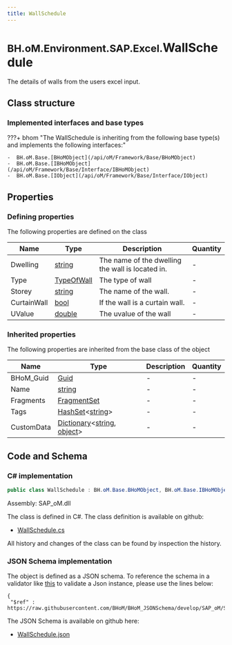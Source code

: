 ```yaml
---
title: WallSchedule
---
```


# <small>BH.oM.Environment.SAP.Excel.</small>**WallSchedule**

The details of walls from the users excel input.

## Class structure

### Implemented interfaces and base types

???+ bhom "The WallSchedule is inheriting from the following base type(s) and implements the following interfaces:"

    -  BH.oM.Base.[BHoMObject](/api/oM/Framework/Base/BHoMObject)
    -  BH.oM.Base.[IBHoMObject](/api/oM/Framework/Base/Interface/IBHoMObject)
    -  BH.oM.Base.[IObject](/api/oM/Framework/Base/Interface/IObject)


## Properties



### Defining properties

The following properties are defined on the class

| Name             | Type             | Description      | Quantity         |
|------------------|------------------|------------------|------------------|
| Dwelling | [string](https://learn.microsoft.com/en-us/dotnet/api/System.String?view=netstandard-2.0) | The name of the dwelling the wall is located in. | - |
| Type | [TypeOfWall](/api/oM/Adapter/Environment/Enums/TypeOfWall) | The type of wall | - |
| Storey | [string](https://learn.microsoft.com/en-us/dotnet/api/System.String?view=netstandard-2.0) | The name of the wall. | - |
| CurtainWall | [bool](https://learn.microsoft.com/en-us/dotnet/api/System.Boolean?view=netstandard-2.0) | If the wall is a curtain wall. | - |
| UValue | [double](https://learn.microsoft.com/en-us/dotnet/api/System.Double?view=netstandard-2.0) | The uvalue of the wall | - |


### Inherited properties
The following properties are inherited from the base class of the object

| Name             | Type             | Description      | Quantity         |
|------------------|------------------|------------------|------------------|
| BHoM_Guid | [Guid](https://learn.microsoft.com/en-us/dotnet/api/System.Guid?view=netstandard-2.0) | - | - |
| Name | [string](https://learn.microsoft.com/en-us/dotnet/api/System.String?view=netstandard-2.0) | - | - |
| Fragments | [FragmentSet](/api/oM/Framework/Base/FragmentSet) | - | - |
| Tags | [HashSet](https://learn.microsoft.com/en-us/dotnet/api/System.Collections.Generic.HashSet-1?view=netstandard-2.0)&lt;[string](https://learn.microsoft.com/en-us/dotnet/api/System.String?view=netstandard-2.0)&gt; | - | - |
| CustomData | [Dictionary](https://learn.microsoft.com/en-us/dotnet/api/System.Collections.Generic.Dictionary-2?view=netstandard-2.0)&lt;[string](https://learn.microsoft.com/en-us/dotnet/api/System.String?view=netstandard-2.0), [object](https://learn.microsoft.com/en-us/dotnet/api/System.Object?view=netstandard-2.0)&gt; | - | - |


## Code and Schema

### C# implementation

``` C# title="C#"
public class WallSchedule : BH.oM.Base.BHoMObject, BH.oM.Base.IBHoMObject, BH.oM.Base.IObject
```

Assembly: SAP_oM.dll

The class is defined in C#. The class definition is available on github:

- [WallSchedule.cs](https://github.com/BHoM/SAP_Toolkit/blob/develop/SAP_oM/Excel\WallSchedule.cs)

All history and changes of the class can be found by inspection the history.
### JSON Schema implementation

The object is defined as a JSON schema. To reference the schema in a validator like [this](https://www.jsonschemavalidator.net/) to validate a Json instance, please use the lines below:

``` { .json .copy .select } title="JSON Schema"
{
 "$ref" : https://raw.githubusercontent.com/BHoM/BHoM_JSONSchema/develop/SAP_oM/SAP/Excel/WallSchedule.json}
```

The JSON Schema is available on github here:

- [WallSchedule.json](https://github.com/BHoM/BHoM_JSONSchema/blob/develop/SAP_oM/SAP/Excel/WallSchedule.json)
